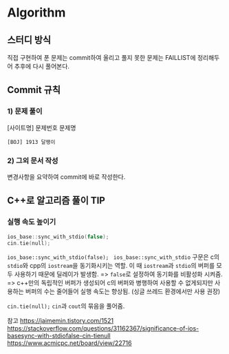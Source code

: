 # Algorithm

## 스터디 방식
직접 구현하여 푼 문제는 commit하여 올리고 풀지 못한 문제는 FAILLIST에 정리해두어 추후에 다시 풀어본다.

## Commit 규칙
### 1) 문제 풀이
[사이트명] 문제번호 문제명
```shell
[BOJ] 1913 달팽이
```

### 2) 그외 문서 작성
변경사항을 요약하여 commit에 바로 작성한다.

## C++로 알고리즘 풀이 TIP
### 실행 속도 높이기
```c++
ios_base::sync_with_stdio(false); 
cin.tie(null); 
```

`ios_base::sync_with_stdio(false); `
`ios_base::sync_with_stdio` 구문은 c의 `stdio`와 cpp의 `iostream`을 동기화시키는 역할. 
이 때 `iostream`과 `stdio`의 버퍼를 모두 사용하기 때문에 딜레이가 발생함.
=> `false`로 설정하여 동기화를 비활성화 시켜줌.
=> c++만의 독립적인 버퍼가 생성되어 c의 버퍼와 병행하여 사용할 수 없게되지만 사용하는 버퍼의 수는 줄어들어 실행 속도는 향상됨. (싱글 쓰레드 환경에서만 사용 권장)

`cin.tie(null);`
`cin`과 `cout`의 묶음을 풀어줌.

참고 
https://jaimemin.tistory.com/1521
https://stackoverflow.com/questions/31162367/significance-of-ios-basesync-with-stdiofalse-cin-tienull
https://www.acmicpc.net/board/view/22716